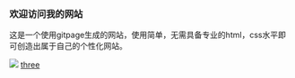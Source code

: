 ### 欢迎访问我的网站
这是一个使用gitpage生成的网站，使用简单，无需具备专业的html，css水平即可创造出属于自己的个性化网站。

![](http://hopefully-img.yuedun.wang/328342-14011621341957.jpg)
[three](/view/three.html)
